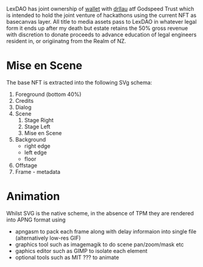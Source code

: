 LexDAO has joint ownership of [wallet](https://etherscan.io/address/0x6b29d62498Db1c7580A1cCd4DFF691B5DF39353E) with [drllau]() atf Godspeed Trust which is intended to hold the joint venture of hackathons using the current NFT as basecanvas layer. All title to media assets pass to LexDAO in whatever legal form it ends up after my death but estate retains the 50% gross revenue with discretion to donate proceeds to advance education of legal engineers resident in, or origiinatng from the Realm of NZ.

# Mise en Scene

The base NFT is extracted into the following SVg schema:
1. Foreground (bottom 40%)
2. Credits
3. Dialog
4. Scene
   1. Stage Right
   2. Stage Left
   3. Mise en Scene
6. Background
   - right edge
   - left edge
   - floor
8. Offstage
9. Frame - metadata

# Animation

Whilst SVG is the native scheme, in the absence of TPM they are rendered into APNG format using
- apngasm to pack each frame along with delay informaion into single file (alternatively low-res GIF)
- graphics tool such as imagemagik to do scene pan/zoom/mask etc
- gaphics editor such as GIMP to isolate each element
- optional tools such as MIT ??? to animate
